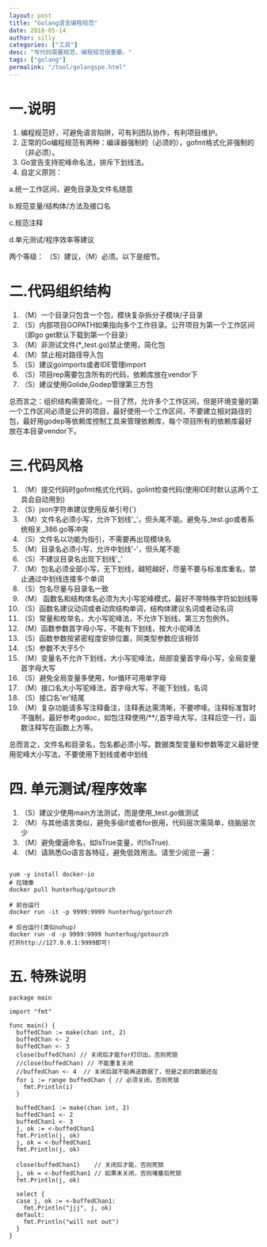 ```yaml
---
layout: post
title: "Golang语言编程规范"
date: 2018-05-14
author: silly
categories: ["工具"]
desc: "写代码需要规范，编程规范很重要。"
tags: ["golang"]
permalink: "/tool/golangspe.html"
---
```


# 一.说明

1. 编程规范好，可避免语言陷阱，可有利团队协作，有利项目维护。
2. 正常的Go编程规范有两种：编译器强制的（必须的），gofmt格式化非强制的（非必须）。
3. Go宣告支持驼峰命名法，排斥下划线法。
4. 自定义原则：
 
 a.统一工作区间，避免目录及文件名随意
 
 b.规范变量/结构体/方法及接口名

 c.规范注释

 d.单元测试/程序效率等建议

两个等级： （S）建议，（M）必须。以下是细节。



# 二.代码组织结构

1. （M）一个目录只包含一个包，模块复杂拆分子模块/子目录
2. （S）内部项目GOPATH如果指向多个工作目录。公开项目为第一个工作区间（即go get默认下载到第一个目录）
3. （M）非测试文件(*_test.go)禁止使用，简化包
4. （M）禁止相对路径导入包
5. （S）建议goimports或者IDE管理import
6. （S）项目rep需要包含所有的代码，依赖库放在vendor下
7. （S）建议使用Golide,Godep管理第三方包

总而言之：组织结构需要简化，一目了然，允许多个工作区间，但是环境变量的第一个工作区间必须是公开的项目，最好使用一个工作区间，不要建立相对路径的包，最好用godep等依赖库控制工具来管理依赖库，每个项目所有的依赖库最好放在本目录vendor下。



# 三.代码风格

1. （M）提交代码时gofmt格式化代码，golint检查代码(使用IDE时默认这两个工具会自动用到)
2. （S）json字符串建议使用反单引号(`)
3. （M）文件名必须小写，允许下划线'_’，但头尾不能。避免与_test.go或者系统相关_386.go等冲突
4. （S）文件名以功能为指引，不需要再出现模块名
5. （M）目录名必须小写，允许中划线'-'，但头尾不能
6. （S）不建议目录名出现下划线'_'
7. （M）包名必须全部小写，无下划线，越短越好，尽量不要与标准库重名，禁止通过中划线连接多个单词
8. （S）包名尽量与目录名一致
9. （M） 函数名和结构体名必须为大小写驼峰模式，最好不带特殊字符如划线等
10. （S）函数名建议动词或者动宾结构单词，结构体建议名词或者动名词
11. （S）常量和枚举名，大小写驼峰法，不允许下划线，第三方包例外。
12. （M）函数参数首字母小写，不能有下划线，按大小驼峰法
13. （S）函数参数按紧密程度安排位置，同类型参数应该相邻
14. （S）参数不大于5个
15. （M）变量名不允许下划线，大小写驼峰法，局部变量首字母小写，全局变量首字母大写
16. （S）避免全局变量多使用，for循环可用单字母
17. （M）接口名大小写驼峰法，首字母大写，不能下划线，名词
18. （S）接口名'er'结尾
19. （M）复杂功能请多写注释备注，注释表达需清晰，不要啰嗦。注释标准暂时不强制，最好参考godoc，如包注释使用/**/,首字母大写，注释后空一行，函数注释写在函数上方等。

总而言之，文件名和目录名，包名都必须小写。数据类型变量和参数等定义最好使用驼峰大小写法，不要使用下划线或者中划线


# 四. 单元测试/程序效率

1. （S）建议少使用main方法测试，而是使用_test.go做测试
2. （M）与其他语言类似，避免多级if或者for嵌用，代码层次需简单，绕脑层次少
3. （M）避免傻逼命名，如IsTrue变量，if(!IsTrue).
4. （M）请熟悉Go语言各特征，避免低效用法。请至少阅览一遍：


```

yum -y install docker-io
# 拉镜像
docker pull hunterhug/gotourzh

# 前台运行
docker run -it -p 9999:9999 hunterhug/gotourzh

# 后台运行(类似nohup)
docker run -d -p 9999:9999 hunterhug/gotourzh
打开http://127.0.0.1:9999即可!

```

# 五. 特殊说明

```
package main

import "fmt"

func main() {
  buffedChan := make(chan int, 2)
  buffedChan <- 2
  buffedChan <- 3
  close(buffedChan) // 关闭后才能for打印出，否则死锁
  //close(buffedChan) // 不能重复关闭
  //buffedChan <- 4  // 关闭后就不能再送数据了，但是之前的数据还在
  for i := range buffedChan { // 必须关闭，否则死锁
    fmt.Println(i)
  }

  buffedChan1 := make(chan int, 2)
  buffedChan1 <- 2
  buffedChan1 <- 3
  j, ok := <-buffedChan1
  fmt.Println(j, ok)
  j, ok = <-buffedChan1
  fmt.Println(j, ok)

  close(buffedChan1)    // 关闭后才能，否则死锁
  j, ok = <-buffedChan1 // 如果未关闭，否则堵塞后死锁
  fmt.Println(j, ok)

  select {
  case j, ok := <-buffedChan1:
    fmt.Println("jjj", j, ok)
  default:
    fmt.Println("will not out")
  }
}

```




